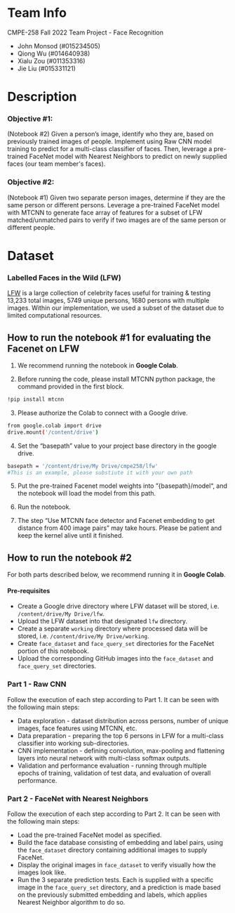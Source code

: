 # Team Info

CMPE-258 Fall 2022 Team Project - Face Recognition

* John Monsod (#015234505)
* Qiong Wu (#014640938)
* Xialu Zou (#011353316)
* Jie Liu (#015331121)

# Description

### Objective #1:
(Notebook #2)
Given a person’s image, identify who they are, based on previously trained images of people.
Implement using Raw CNN model training to predict for a multi-class classifier of faces.
Then, leverage a pre-trained FaceNet model with Nearest Neighbors to predict on newly supplied
faces (our team member's faces).

### Objective #2:
(Notebook #1)
Given two separate person images, determine if they are the same person or different persons.
Leverage a pre-trained FaceNet model with MTCNN to generate face array of features for a subset
of LFW matched/unmatched pairs to verify if two images are of the same person or different people.

# Dataset

### Labelled Faces in the Wild (LFW)

[LFW](https://www.kaggle.com/datasets/jessicali9530/lfw-dataset?datasetId=26922&sortBy=voteCount) is a large collection of celebrity faces useful for training & testing
13,233 total images, 5749 unique persons, 1680 persons with multiple images.
Within our implementation, we used a subset of the dataset due to limited
computational resources.

## How to run the notebook #1 for evaluating the Facenet on LFW

1. We recommend running the notebook in **Google Colab**.

2. Before running the code, please install MTCNN python package, the command provided in the first block.
```sh
!pip install mtcnn
```

3. Please authorize the Colab to connect with a Google drive.
```sh
from google.colab import drive
drive.mount('/content/drive')
```

4. Set the “basepath” value to your project base directory in the google drive.
```sh
basepath = '/content/drive/My Drive/cmpe258/lfw' 
#This is an example, please substiute it with your own path
```
5. Put the pre-trained Facenet model weights into ”{basepath}/model“, and the notebook will load the model from this path.

6. Run the notebook.

7. The step “Use MTCNN face detector and Facenet embedding to get distance from 400 image pairs” may take hours.  Please be patient and keep the kernel alive until it finished.

## How to run the notebook #2

For both parts described below, we recommend running it in **Google Colab**.

#### Pre-requisites
* Create a Google drive directory where LFW dataset will be stored, i.e. `/content/drive/My Drive/lfw`.
* Upload the LFW dataset into that designated `lfw` directory.
* Create a separate `working` directory where processed data will be stored, i.e. `/content/drive/My Drive/working`.
* Create `face_dataset` and `face_query_set` directories for the FaceNet portion of this notebook.
* Upload the corresponding GitHub images into the `face_dataset` and `face_query_set` directories.

### Part 1 - Raw CNN

Follow the execution of each step according to Part 1. It can be seen with the following main steps:
* Data exploration - dataset distribution across persons, number of unique images, face features using MTCNN, etc.
* Data preparation - preparing the top 6 persons in LFW for a multi-class classifier into working sub-directories.
* CNN implementation - defining convolution, max-pooling and flattening layers into neural network with multi-class softmax outputs.
* Validation and performance evaluation - running through multiple epochs of training, validation of test data, and evaluation of overall performance.

### Part 2 - FaceNet with Nearest Neighbors

Follow the execution of each step according to Part 2. It can be seen with the following main steps:
* Load the pre-trained FaceNet model as specified.
* Build the face database consisting of embedding and label pairs, using the `face_dataset` directory containing additional images to supply FaceNet.
* Display the original images in `face_dataset` to verify visually how the images look like.
* Run the 3 separate prediction tests. Each is supplied with a specific image in the `face_query_set` directory, and a prediction is made based on the previously submitted embedding and labels, which applies Nearest Neighbor algorithm to do so.
